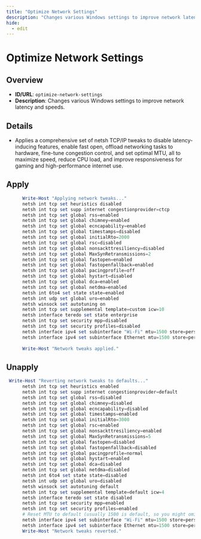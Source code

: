 ```yaml
---
title: "Optimize Network Settings"
description: "Changes various Windows settings to improve network latency and speeds."
hide:
  - edit
---
```


<!-- ⚠️ This file is auto-generated. Do not edit manually. -->

# Optimize Network Settings

## Overview
- **ID/URL**: `optimize-network-settings`
- **Description**: Changes various Windows settings to improve network latency and speeds.



## Details

- Applies a comprehensive set of netsh TCP/IP tweaks to disable latency-inducing features, enable fast open, offload networking tasks to hardware, fine-tune congestion control, and set optimal MTU, all to maximize speed, reduce CPU load, and improve responsiveness for gaming and high-performance internet use.





## Apply

```powershell
      Write-Host "Applying network tweaks..."
      netsh int tcp set heuristics disabled
      netsh int tcp set supp internet congestionprovider=ctcp
      netsh int tcp set global rss=enabled
      netsh int tcp set global chimney=enabled
      netsh int tcp set global ecncapability=enabled
      netsh int tcp set global timestamps=disabled
      netsh int tcp set global initialRto=2000
      netsh int tcp set global rsc=disabled
      netsh int tcp set global nonsackttresiliency=disabled
      netsh int tcp set global MaxSynRetransmissions=2
      netsh int tcp set global fastopen=enabled
      netsh int tcp set global fastopenfallback=enabled
      netsh int tcp set global pacingprofile=off
      netsh int tcp set global hystart=disabled
      netsh int tcp set global dca=enabled
      netsh int tcp set global netdma=enabled
      netsh int 6to4 set state state=enabled
      netsh int udp set global uro=enabled
      netsh winsock set autotuning on
      netsh int tcp set supplemental template=custom icw=10
      netsh interface teredo set state enterprise
      netsh int tcp set security mpp=disabled
      netsh int tcp set security profiles=disabled
      netsh interface ipv4 set subinterface "Wi-Fi" mtu=1500 store=persistent
      netsh interface ipv4 set subinterface Ethernet mtu=1500 store=persistent
  
      Write-Host "Network tweaks applied."    
```

## Unapply

```powershell
 Write-Host "Reverting network tweaks to defaults..."
      netsh int tcp set heuristics enabled
      netsh int tcp set supp internet congestionprovider=default
      netsh int tcp set global rss=disabled
      netsh int tcp set global chimney=disabled
      netsh int tcp set global ecncapability=disabled
      netsh int tcp set global timestamps=enabled
      netsh int tcp set global initialRto=3000
      netsh int tcp set global rsc=enabled
      netsh int tcp set global nonsackttresiliency=enabled
      netsh int tcp set global MaxSynRetransmissions=5
      netsh int tcp set global fastopen=disabled
      netsh int tcp set global fastopenfallback=disabled
      netsh int tcp set global pacingprofile=normal
      netsh int tcp set global hystart=enabled
      netsh int tcp set global dca=disabled
      netsh int tcp set global netdma=disabled
      netsh int 6to4 set state state=disabled
      netsh int udp set global uro=disabled
      netsh winsock set autotuning default
      netsh int tcp set supplemental template=default icw=4
      netsh interface teredo set state disabled
      netsh int tcp set security mpp=enabled
      netsh int tcp set security profiles=enabled
      # Reset MTU to default (usually 1500 is default, so you might omit this or adjust)
      netsh interface ipv4 set subinterface "Wi-Fi" mtu=1500 store=persistent
      netsh interface ipv4 set subinterface Ethernet mtu=1500 store=persistent
      Write-Host "Network tweaks reverted."
```
